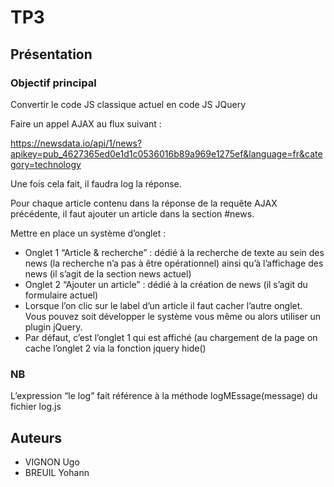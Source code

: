 # TP3

## Présentation 

### Objectif principal

Convertir le code JS classique actuel en code JS JQuery

Faire un appel AJAX au flux suivant :

https://newsdata.io/api/1/news?apikey=pub_4627365ed0e1d1c0536016b89a969e1275ef&language=fr&category=technology

Une fois cela fait, il faudra log la réponse.

Pour chaque article contenu dans la réponse de la requête AJAX précédente, il faut ajouter un article dans la section #news.

Mettre en place un système d’onglet : 

* Onglet 1 “Article & recherche” : dédié à la recherche de texte au sein des news (la recherche n’a pas à être opérationnel) ainsi qu’à l’affichage des news (il s’agit de la section news actuel)
* Onglet 2 “Ajouter un article” : dédié à la création de news (il s’agit du formulaire actuel)
* Lorsque l’on clic sur le label d’un article il faut cacher l’autre onglet. Vous pouvez soit développer le système vous même ou alors utiliser un plugin jQuery.
* Par défaut, c’est l’onglet 1 qui est affiché (au chargement de la page on cache l’onglet 2 via la fonction jquery hide()

### NB

L’expression “le log” fait référence à la méthode logMEssage(message) du fichier log.js

## Auteurs 

* VIGNON Ugo
* BREUIL Yohann